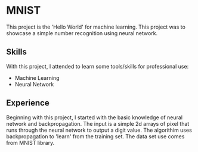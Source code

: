 # MNIST

This project is the 'Hello World' for machine learning. This project was to showcase a simple number recognition using neural network.

## Skills

With this project, I attended to learn some tools/skills for professional use:

* Machine Learning
* Neural Network

## Experience

Beginning with this project, I started with the basic knowledge of neural network and backpropagation. The input is a simple 2d arrays of pixel that runs through the neural network to output a digit value. The algorithim uses backpropagation to 'learn' from the training set. The data set use comes from MNIST library. 
